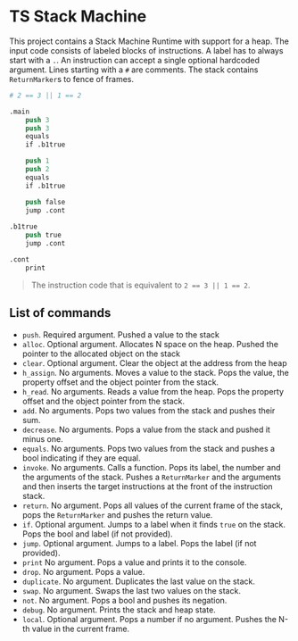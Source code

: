 # TS Stack Machine

This project contains a Stack Machine Runtime with support for a heap. The input code consists of labeled blocks of instructions. A label has to always start with a `.`. An instruction can accept a single optional hardcoded argument. Lines starting with a `#` are comments. The stack contains `ReturnMarker`s to fence of frames.

```s
# 2 == 3 || 1 == 2

.main
    push 3
    push 3
    equals
    if .b1true

    push 1
    push 2
    equals 
    if .b1true

    push false
    jump .cont
    
.b1true
    push true
    jump .cont

.cont
    print

```
> The instruction code that is equivalent to `2 == 3 || 1 == 2`.

## List of commands

- `push`. Required argument. Pushed a value to the stack
- `alloc`. Optional argument. Allocates N space on the heap. Pushed the pointer to the allocated object on the stack
- `clear`. Optional argument. Clear the object at the address from the heap
- `h_assign`. No arguments. Moves a value to the stack. Pops the value, the property offset and the object pointer from the stack.
- `h_read`.  No arguments. Reads a value from the heap. Pops the property offset and the object pointer from the stack.
- `add`. No arguments. Pops two values from the stack and pushes their sum.
- `decrease`. No arguments. Pops a value from the stack and pushed it minus one.
- `equals`. No arguments. Pops two values from the stack and pushes a bool indicating if they are equal.
- `invoke`. No arguments. Calls a function. Pops its label, the number and the arguments of the stack. Pushes a `ReturnMarker` and the arguments and then inserts the target instructions at the front of the instruction stack.
- `return`. No argument. Pops all values of the current frame of the stack, pops the `ReturnMarker` and pushes the return value.
- `if`. Optional argument. Jumps to a label when it finds `true` on the stack. Pops the bool and label (if not provided).
- `jump`. Optional argument. Jumps to a label. Pops the label (if not provided).
- `print` No argument. Pops a value and prints it to the console.
- `drop`. No argument. Pops a value.
- `duplicate`. No argument. Duplicates the last value on the stack.
- `swap`. No argument. Swaps the last two values on the stack.
- `not`. No argument. Pops a bool and pushes its negation.
- `debug`. No argument. Prints the stack and heap state.
- `local`. Optional argument. Pops a number if no argument. Pushes the N-th value in the current frame.